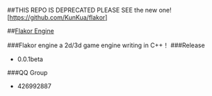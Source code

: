 ##THIS REPO IS DEPRECATED PLEASE SEE the new one![https://github.com/KunKua/flakor]

##[Flakor Engine](http://flakor.org)

###Flakor engine
	a 2d/3d game engine writing in C++！
###Release
   + 0.0.1beta

###QQ Group
+ 426992887	

